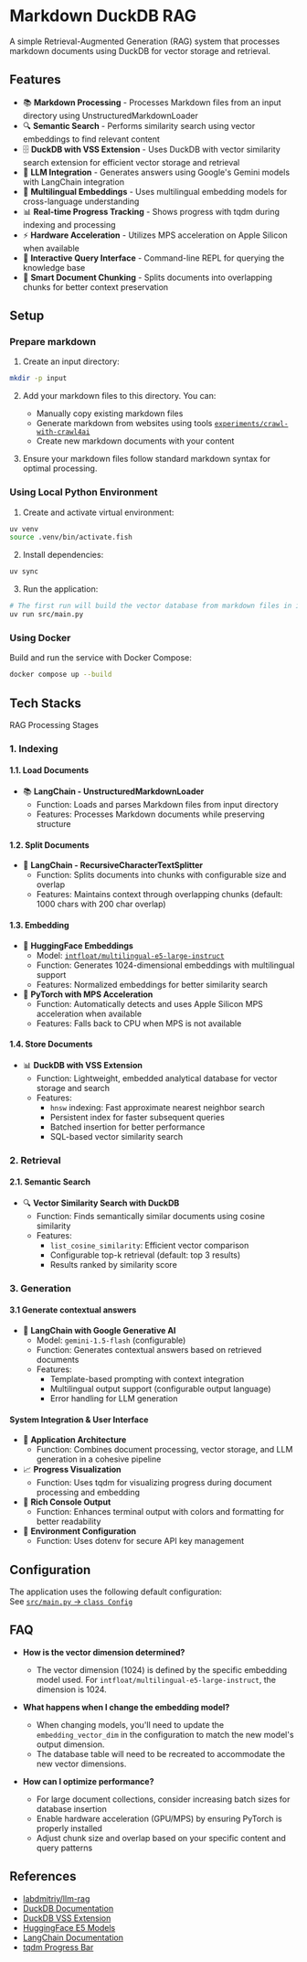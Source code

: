 # Markdown DuckDB RAG

A simple Retrieval-Augmented Generation (RAG) system that processes markdown documents using DuckDB for vector storage and retrieval.

## Features

- 📚 **Markdown Processing** - Processes Markdown files from an input directory using UnstructuredMarkdownLoader
- 🔍 **Semantic Search** - Performs similarity search using vector embeddings to find relevant content
- 🗄️ **DuckDB with VSS Extension** - Uses DuckDB with vector similarity search extension for efficient vector storage and retrieval
- 🤖 **LLM Integration** - Generates answers using Google's Gemini models with LangChain integration
- 🧠 **Multilingual Embeddings** - Uses multilingual embedding models for cross-language understanding
- 📊 **Real-time Progress Tracking** - Shows progress with tqdm during indexing and processing
- ⚡ **Hardware Acceleration** - Utilizes MPS acceleration on Apple Silicon when available
- 🔄 **Interactive Query Interface** - Command-line REPL for querying the knowledge base
- 🧩 **Smart Document Chunking** - Splits documents into overlapping chunks for better context preservation

## Setup

### Prepare markdown

1. Create an input directory:

```bash
mkdir -p input
```

2. Add your markdown files to this directory. You can:

   - Manually copy existing markdown files
   - Generate markdown from websites using tools [`experiments/crawl-with-crawl4ai`](../crawl-with-crawl4ai)
   - Create new markdown documents with your content

3. Ensure your markdown files follow standard markdown syntax for optimal processing.

### Using Local Python Environment

1. Create and activate virtual environment:

```bash
uv venv
source .venv/bin/activate.fish
```

2. Install dependencies:

```bash
uv sync
```

3. Run the application:

```bash
# The first run will build the vector database from markdown files in input/
uv run src/main.py
```

### Using Docker

Build and run the service with Docker Compose:

```bash
docker compose up --build
```

## Tech Stacks

RAG Processing Stages

### 1. Indexing

#### 1.1. Load Documents

- 📚 **LangChain - UnstructuredMarkdownLoader**
  - Function: Loads and parses Markdown files from input directory
  - Features: Processes Markdown documents while preserving structure

#### 1.2. Split Documents

- 🧩 **LangChain - RecursiveCharacterTextSplitter**
  - Function: Splits documents into chunks with configurable size and overlap
  - Features: Maintains context through overlapping chunks (default: 1000 chars with 200 char overlap)

#### 1.3. Embedding

- 🧠 **HuggingFace Embeddings**
  - Model: [`intfloat/multilingual-e5-large-instruct`](https://huggingface.co/intfloat/multilingual-e5-large-instruct)
  - Function: Generates 1024-dimensional embeddings with multilingual support
  - Features: Normalized embeddings for better similarity search
- 🚀 **PyTorch with MPS Acceleration**
  - Function: Automatically detects and uses Apple Silicon MPS acceleration when available
  - Features: Falls back to CPU when MPS is not available

#### 1.4. Store Documents

- 📊 **DuckDB with VSS Extension**
  - Function: Lightweight, embedded analytical database for vector storage and search
  - Features:
    - `hnsw` indexing: Fast approximate nearest neighbor search
    - Persistent index for faster subsequent queries
    - Batched insertion for better performance
    - SQL-based vector similarity search

### 2. Retrieval

#### 2.1. Semantic Search

- 🔍 **Vector Similarity Search with DuckDB**
  - Function: Finds semantically similar documents using cosine similarity
  - Features:
    - `list_cosine_similarity`: Efficient vector comparison
    - Configurable top-k retrieval (default: top 3 results)
    - Results ranked by similarity score

### 3. Generation

#### 3.1 Generate contextual answers

- 🤖 **LangChain with Google Generative AI**
  - Model: `gemini-1.5-flash` (configurable)
  - Function: Generates contextual answers based on retrieved documents
  - Features:
    - Template-based prompting with context integration
    - Multilingual output support (configurable output language)
    - Error handling for LLM generation

#### System Integration & User Interface

- 🔄 **Application Architecture**
  - Function: Combines document processing, vector storage, and LLM generation in a cohesive pipeline
- 📈 **Progress Visualization**
  - Function: Uses tqdm for visualizing progress during document processing and embedding
- 🎨 **Rich Console Output**
  - Function: Enhances terminal output with colors and formatting for better readability
- 🔐 **Environment Configuration**
  - Function: Uses dotenv for secure API key management

## Configuration

The application uses the following default configuration:
<br/>
See [`src/main.py` -> `class Config`](./src/main.py)

## FAQ

- **How is the vector dimension determined?**

  - The vector dimension (1024) is defined by the specific embedding model used. For `intfloat/multilingual-e5-large-instruct`, the dimension is 1024.

- **What happens when I change the embedding model?**

  - When changing models, you'll need to update the `embedding_vector_dim` in the configuration to match the new model's output dimension.
  - The database table will need to be recreated to accommodate the new vector dimensions.

- **How can I optimize performance?**
  - For large document collections, consider increasing batch sizes for database insertion
  - Enable hardware acceleration (GPU/MPS) by ensuring PyTorch is properly installed
  - Adjust chunk size and overlap based on your specific content and query patterns

## References

- [labdmitriy/llm-rag](https://github.com/labdmitriy/llm-rag)
- [DuckDB Documentation](https://duckdb.org/docs/)
- [DuckDB VSS Extension](https://github.com/duckdb/duckdb_vss)
- [HuggingFace E5 Models](https://huggingface.co/intfloat/multilingual-e5-large-instruct)
- [LangChain Documentation](https://python.langchain.com/docs/get_started/introduction)
- [tqdm Progress Bar](https://github.com/tqdm/tqdm)
